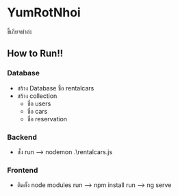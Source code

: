 # YumRotNhoi
ขี้เกียจทำอ่ะ

## How to Run!!

###  Database
  - สร้าง Database ชื่อ rentalcars
  - สร้าง collection 
      * ชื่อ users 
      * ชื่อ cars
      * ชื่อ reservation
  
###  Backend
  - สั่ง run --> nodemon .\rentalcars.js

###  Frontend
  - ติดตั้ง node modules
    run --> npm install 
    run --> ng serve




